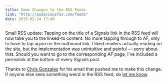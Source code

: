 ```yaml
---
title: Some Changes to the RSS Feeds
link: "http://audaciousfox.com/feeds"
date: 2015-02-24 17:49
---
```

Small RSS update: Tapping on the title of a Signals link in the RSS feed will now take you to the linked-to content. No more tapping through to AF, only to have to tap again on the outbound link. I liked readers actually reading on the site, but the implementation was unintuitive and painful &mdash; sorry about that. Should you want to go to the corresponding AF page, I've included a permalink at the bottom of every Signals post. 

Thanks to [Chris Gonzales](http://www.sparkjournal.net/about/) for his email that pushed me to make this change. If anyone else sees something weird in the RSS feed, do [let me know](http://audaciousfox.com/about). 
